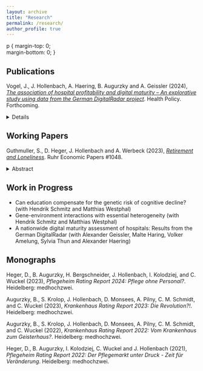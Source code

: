 ```yaml
---
layout: archive
title: "Research"
permalink: /research/
author_profile: true
---
```


p { 
	margin-top: 0; 		
	margin-bottom: 0; 
}


## Publications
Vogel, J., J. Hollenbach, A. Haering, B. Augurzky and A. Geissler (2024), <a href="https://www.sciencedirect.com/science/article/pii/S0168851024000228" target="_blank"><em>The association of hospital profitability and digital maturity – An explorative study using data from the German DigitalRadar project</em></a>. Health Policy. Forthcoming.
<details>
    <summary<Abstract</summary>
    <p style = "margin: 0" align = "justify"><small>German hospitals largely rely on public investments for digitization. As these have been insufficient, hospitals had to use own profits to foster digital transformation. Thus, we assess if profitability affects digital maturity, and what other factors might be influential. We use digital maturity data from the DigitalRadar (DR) project (2021) and financial statement data from the Hospital Rating Report from 2017 to 2019 (n = 860). We run linear regressions with the DR-score (continuous variable from 0 to 100) as dependent and three-year average EBITDA margin as independent variable. Besides, we conduct subgroup analyses stratifying by chain size. A one percentage point EBITDA margin increase is associated with a 0.359 points DR-score increase (p<0.01). This relationship holds in significance and holds or increases in magnitude for all specifications except when adding chain beds (0.212 point DR-score increase, p<0.05). Besides, chain membership and chain size are positively and significantly associated with hospitals’ DR-score. EBITDA margins of the subgroups “large chains” and “Big 3”, i.e., the three largest chains, were strongly associated with the DR-score (2.685 and 3.197 points DR-score increase respectively, p<0.01). Higher profitability is associated with higher digital maturity. Larger chains are digitally more mature, because (1) they might follow a chain-wide IT-strategy, (2) can standardize IT-architecture, and policies and (3) might cross-finance investments.</small></p>
</details>


## Working Papers
Guthmuller, S., D. Heger, J. Hollenbach and A. Werbeck (2023), <a href="https://www.rwi-essen.de/fileadmin/user_upload/RWI/Publikationen/Ruhr_Economic_Papers/REP_23_1048.pdf" target="_blank"><em>Retirement and Loneliness</em></a>. Ruhr Economic Papers #1048.
<details>
    <summary>Abstract</summary>
    <p align="justify"><small>We study the short- and long-term effects of retirement on loneliness using panel data from the Survey of Health, Aging, and Retirement in Europe. To estimate causal effects, we exploit differences in retirement eligibility rules across and within countries in an instrumental variable setting. While we find no clear effect in the short run, entry into retirement reduces loneliness several years later. This reduction is driven by individuals being less likely to feel socially isolated and lacking companionship. Our results suggest that individuals adapt to retirement by increasing their activity levels and reap the benefits in terms of reduced loneliness and social isolation. Heterogeneity analysis by gender shows that retirement increases feelings of loneliness for women in the short term and that this effect appears to be driven by women lacking companionship when their partner is not yet retired.</small></p>
</details>    

## Work in Progress
<ul>
    <li>Can education compensate for the genetic risk of cognitive decline? (with Hendrik Schmitz and Matthias Westphal)</li>
    <li>Gene-environment interactions with essential heterogeneity (with Hendrik Schmitz and Matthias Westphal)</li>
    <li>A nationwide digital maturity assessment of hospitals: Results from the German DigitalRadar (with Alexander Geissler, Malte Haring, Volker Amelung, Sylvia Thun and Alexander Haering)</li>
</ul>

## Monographs
Heger, D., B. Augurzky, H. Bergschneider, J. Hollenbach,  I. Kolodziej, and C. Wuckel (2023), <em>Pflegeheim Rating Report 2024: Pflege ohne Personal?</em>. Heidelberg: medhochzwei.

Augurzky, B., S. Krolop, J. Hollenbach, D. Monsees, A. Pilny, C. M. Schmidt, and C. Wuckel (2023), <em>Krankenhaus Rating Report 2023: Die Revolution?!</em>. Heidelberg: medhochzwei.

Augurzky, B., S. Krolop, J. Hollenbach, D. Monsees, A. Pilny, C. M. Schmidt, and C. Wuckel (2022), <em>Krankenhaus Rating Report 2022: Vom Krankenhaus zum Geisterhaus?</em>. Heidelberg: medhochzwei.

Heger, D., B. Augurzky, I. Kolodziej, C. Wuckel and J. Hollenbach (2021), <em>Pflegeheim Rating Report 2022: Der Pflegemarkt unter Druck - Zeit für Veränderung</em>. Heidelberg: medhochzwei.